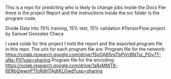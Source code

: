 This is a repo for predicting who is likely to change jobs
Inside the Docs File there is the project Report and the instructions
Inside the src folder is the program code.

Divide Data into 70% training, 15% test, 15% validation
#TensorFlow project by Samuel Gonzalez Checa

I used colab for this project I hold the report and the exported program file in this repo. 
The urls for each program file are:
Program file for the network: https://colab.research.google.com/drive/1SyOA85rqTbPiVrBN7ur_PGv7T-qNs-P0?usp=sharing
Program file for the encoding: https://colab.research.google.com/drive/1a8sMMT9-6ERbQwwnPTfoRdHTAdtKLGwd?usp=sharing